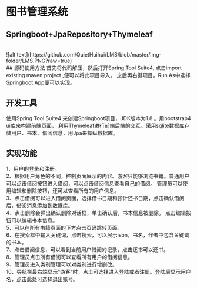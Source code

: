 
# 图书管理系统




## Springboot+JpaRepository+Thymeleaf
</br>
![alt text](https://github.com/QuietHuihui/LMS/blob/master/img-folder/LMS.PNG?raw=true)
</br>
## 源码使用方法
首先将代码解压，然后打开Spring Tool Suite4, 点击import existing maven project ,便可以将此项目导入。 之后再右键项目，Run As中选择Springboot App便可以实现。


## 开发工具
使用Spring Tool Suite4 来创建Springboot项目，JDK版本为1.8 。用bootstrap4 ui库来构建前端页面， 利用Thymeleaf进行前端后端的交互。采用sqlite数据库存储用户、书本、借阅信息，用Jpa来操纵数据库。
## 实现功能
1、用户的登录和注册。</br>
2、根据用户角色的不同，控制页面展示的内容。游客只能够浏览书籍。普通用户可以点击借阅按钮进入借阅，可以点击借阅信息查看自己的借阅。
管理员可以使用编辑和删除按钮，还可以查看所有的用户信息。</br>
3、点击借阅可以进入借阅页面，选择借书日期和预计还书日期，点击确认借阅后，借阅消息添加到数据库。</br>
4、点击删除会弹出确认删除对话框，单击确认后，书本信息被删除。
点击编辑按钮可以编辑书本信息。</br>
5、可以在所有书籍页面的下方点击页码跳转页面。</br>
6、在搜索框中输入关键词，点击搜索，可以展示isbn，书名，作者中包含关键词的书本。</br>
7、点击借阅信息，可以看到当前用户借阅的记录，点击还书可以还书。</br>
8、管理员点击所有借阅可以查看所有用户的借阅信息。</br>
9、管理员进入类别管理可以对类别进行增删改。</br>
10、导航栏最右端显示”游客“时，点击可选择进入登陆或者注册。登陆后显示用户名，点击此处可选择退出账号。
